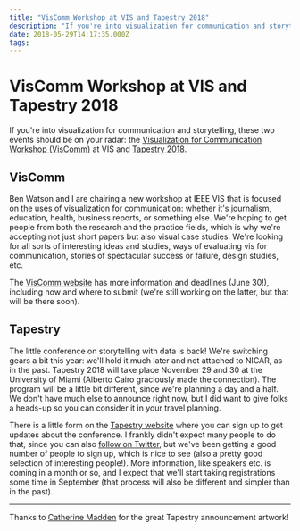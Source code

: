 ```yaml
---
title: "VisComm Workshop at VIS and Tapestry 2018"
description: "If you're into visualization for communication and storytelling, these two events should be on your radar: the Visualization for Communication Workshop (VisComm) at VIS and Tapestry 2018."
date: 2018-05-29T14:17:35.000Z
tags: 
---
```


# VisComm Workshop at VIS and Tapestry 2018

If you're into visualization for communication and storytelling, these two events should be on your radar: the <a href="https://viscomm.io">Visualization for Communication Workshop (VisComm)</a> at VIS and <a href="http://www.tapestryconference.com">Tapestry 2018</a>.<!--more-->

## VisComm

Ben Watson and I are chairing a new workshop at IEEE VIS that is focused on the uses of visualization for communication: whether it's journalism, education, health, business reports, or something else. We're hoping to get people from both the research and the practice fields, which is why we're accepting not just short papers but also visual case studies. We're looking for all sorts of interesting ideas and studies, ways of evaluating vis for communication, stories of spectacular success or failure, design studies, etc.

The <a href="https://viscomm.io">VisComm website</a> has more information and deadlines (June 30!), including how and where to submit (we're still working on the latter, but that will be there soon).

## Tapestry

The little conference on storytelling with data is back! We're switching gears a bit this year: we'll hold it much later and not attached to NICAR, as in the past. Tapestry 2018 will take place November 29 and 30 at the University of Miami (Alberto Cairo graciously made the connection). The program will be a little bit different, since we're planning a day and a half. We don't have much else to announce right now, but I did want to give folks a heads-up so you can consider it in your travel planning.

There is a little form on the <a href="http://www.tapestryconference.com">Tapestry website</a> where you can sign up to get updates about the conference. I frankly didn't expect many people to do that, since you can also <a href="https://twitter.com/tapestryconf">follow on Twitter</a>, but we've been getting a good number of people to sign up, which is nice to see (also a pretty good selection of interesting people!). More information, like speakers etc. is coming in a month or so, and I expect that we'll start taking registrations some time in September (that process will also be different and simpler than in the past).

<hr />

Thanks to <a href="http://catherinemaddenrelay.com/">Catherine Madden</a> for the great Tapestry announcement artwork!


